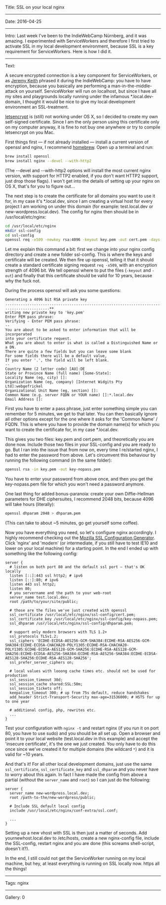 Title: SSL on your local nginx

----

Date: 2016-04-25

----

Intro: Last week I've been to the IndieWebCamp Nürnberg, and it was amazing. I experimented with ServiceWorkers and therefore I first tried to activate SSL in my local development environment, because SSL is a key requirement for ServiceWorkers. Here is how I did it.

----

Text: 

A secure encrypted connection is a key component for ServiceWorkers, or as [Jeremy Keith](https://adactio.com) phrased it during the IndieWebCamp: you have to have encryption, because you basically are performing a man-in-the-middle-attack on yourself. ServiceWorker will run on localhost, but since I have all my sites and playgrounds locally running under the infamous \*.local.dev-domain, I thought it would be nice to give my local development environment an SSL-treatment.

[letsencrypt](https://letsencrypt.org) is (still) not working under OS X, so I decided to create my own self-signed certificate. Since I am the only person using this certificate only on my computer anyway, it is fine to not buy one anywhere or try to compile letsencrypt on you Mac.

First things first — if not already installed — install a current version of openssl and nginx, I recommend [homebrew](http://brew.sh/). Open up a terminal and run:

```sh
brew install openssl
brew install nginx --devel --with-http2
```

(The --devel and --with-http2 options will install the most current nginx version, with support for HTTP2 enabled, if you don't want HTTP2 support, just drop those flags). I won't get into the details of setting up your nginx on OS X, that's for you to figure out…

The next step is to create the certificate for all domains you want to use it for, in my case it's \*.local.dev, since I am creating a virtual host for every project I am working on under this domain (for example: test.local.dev or new-wordpress.local.dev). The config for nginx then should be in /usr/local/etc/nginx:

```sh
cd /usr/local/etc/nginx
mkdir ssl-config
cd ssl-config
openssl req -x509 -newkey rsa:4096 -keyout key.pem -out cert.pem -days 3650
```

Let me explain this command a bit: first we change into your nginx config directory and create a new folder ssl-config. This is where the keys and certificate will be created. We then fire up openssl, telling it that it should create a standard certificate signing request `req -x509`, with an encryption strength of 4096 bit. We tell openssl where to put the files (`-keyout` and `-out`) and finally that this certificate should be valid for 10 years, because why the fuck not.

During the process openssl will ask you some questions:

```
Generating a 4096 bit RSA private key
............................................................................++
....................++
writing new private key to 'key.pem'
Enter PEM pass phrase:
Verifying - Enter PEM pass phrase:
--
You are about to be asked to enter information that will be incorporated
into your certificate request.
What you are about to enter is what is called a Distinguished Name or a DN.
There are quite a few fields but you can leave some blank
For some fields there will be a default value,
If you enter '.', the field will be left blank.
--
Country Name (2 letter code) [AU]:DE
State or Province Name (full name) [Some-State]:
Locality Name (eg, city) []:
Organization Name (eg, company) [Internet Widgits Pty Ltd]:webgefrickel
Organizational Unit Name (eg, section) []:
Common Name (e.g. server FQDN or YOUR name) []:*.local.dev
Email Address []:
```

First you have to enter a pass phrase, just enter something simple you can remember for 5 minutes, we get to that later. You can then basically ignore all other options except for the one where it asks for the 'Common Name' / FQDN. This is where you have to provide the domain name(s) for which you want to create the certificate for, in my case \*.local.dev.

This gives you two files: key.pem and cert.pem, and theoretically you are done now. Include those two files in your SSL-config and you are ready to go. But I ran into the issue that from now on, every time I re/started nginx, I had to enter the password from above. Let's circumvent this behaviour by running the following command (in the same folder):

```sh
openssl rsa -in key.pem -out key-nopass.pem
```

You have to enter your password from above once, and then you get the key-nopass.pem file for which you won't need a password anymore. 

One last thing for added bonus-paranoia: create your own Diffie-Hellman parameters for DHE ciphersuites, I recommend 2048 bits, because 4096 will take hours (literally):

```sh
openssl dhparam 2048 > dhparam.pem
```

(This can take to about ~5 minutes, go get yourself some coffee).

Now you have everything you need, so let's configure nginx accordingly. I highly recommend checking out the [Mozilla SSL Configuration Generator](https://mozilla.github.io/server-side-tls/ssl-config-generator/). Click 'nginx' and 'modern' (or intermediate, if you still have to test IE10 and lower on your local machine) for a starting point. In the end I ended up with something like the following config:

```nginx
server {
  # listen on both port 80 and the default ssl port — that's OK locally
  listen [::]:443 ssl http2; # ipv6
  listen [::]:80; # ipv6
  listen 443 ssl http2;
  listen 80;
  # you servername and the path to your web-root
  server_name test.local.dev;
  root /path/to/your/site/public;

  # those are the files we've just created with openssl
  ssl_certificate /usr/local/etc/nginx/ssl-config/cert.pem;
  ssl_certificate_key /usr/local/etc/nginx/ssl-config/key-nopass.pem;
  ssl_dhparam /usr/local/etc/nginx/ssl-config/dhparam.pem;

  # support only modern browsers with TLS 1.2+
  ssl_protocols TLSv1.2;
  ssl_ciphers 'ECDHE-ECDSA-AES256-GCM-SHA384:ECDHE-RSA-AES256-GCM-SHA384:ECDHE-ECDSA-CHACHA20-POLY1305:ECDHE-RSA-CHACHA20-POLY1305:ECDHE-ECDSA-AES128-GCM-SHA256:ECDHE-RSA-AES128-GCM-SHA256:ECDHE-ECDSA-AES256-SHA384:ECDHE-RSA-AES256-SHA384:ECDHE-ECDSA-AES128-SHA256:ECDHE-RSA-AES128-SHA256';
  ssl_prefer_server_ciphers on;

  # local values with looong cache times etc. should not be used for production
  ssl_session_timeout 30d;
  ssl_session_cache shared:SSL:50m;
  ssl_session_tickets off;
  keepalive_timeout 300; # up from 75s default, reduce handshakes
  add_header Strict-Transport-Security max-age=31536000; # HSTS for up to one year

  # additional config, php, rewrites etc.
  ...
}
```

Test your configuration with `nginx -t` and restart nginx (if you run it on port 80, you have to use sudo) and you should be all set up. Open a browser and point it to your local website (test.local.dev in this example) and accept the 'insecure certificate', it's the one we just created. You only have to do this once since we've created it for multiple domains (the wildcard `*`) and it is valid for ~10 years.

And that's it! For all other local development domains, just use the same `ssl_certificate`, `ssl_certificate_key` and `ssl_dhparam` and you never have to worry about this again. In fact I have made the config from above a partial (without the `server_name` and `root`) so I can just do the following:

```nginx
server {
  server_name new-wordpress.local.dev;
  root /path-to-the/new-wordpress/public;

  # Include SSL default local config
  include /usr/local/etc/nginx/conf-extra/ssl.conf;

  ...
}
```

Setting up a new vhost with SSL is then just a matter of seconds. Add yournewhost.local.dev to /etc/hosts, create a new nginx-config file, include the SSL-config, restart nginx and you are done (this screams shell-script, doesn't it?).

In the end, I still could not get the ServiceWorker running on my local machine, but hey, at least everything is running on SSL locally now. https all the things!

----

Tags: nginx

----

Gallery: 0